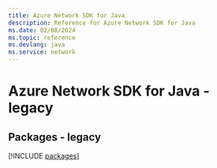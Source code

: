 ```yaml
---
title: Azure Network SDK for Java
description: Reference for Azure Network SDK for Java
ms.date: 02/08/2024
ms.topic: reference
ms.devlang: java
ms.service: network
---
```

# Azure Network SDK for Java - legacy
## Packages - legacy
[!INCLUDE [packages](network-index.md)]